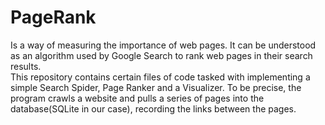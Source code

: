 # PageRank  
Is a way of measuring the importance of web pages. It can be understood as an algorithm used by Google Search to rank web pages in their search results.  
This repository contains certain files of code tasked with implementing a simple Search Spider, Page Ranker and a Visualizer. To be precise, the program crawls a website and pulls a series of pages into the database(SQLite in our case), recording the links between the pages.  
